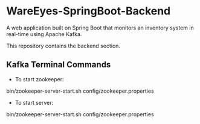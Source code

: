 # WareEyes-SpringBoot-Backend
A web application built on Spring Boot that monitors an inventory system in real-time using Apache Kafka.

This repository contains the backend section.

## Kafka Terminal Commands
- To start zookeeper:

bin/zookeeper-server-start.sh config/zookeeper.properties

- To start server:

bin/zookeeper-server-start.sh config/zookeeper.properties

